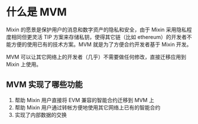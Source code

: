 # 什么是 MVM

Mixin 的愿景是保护用户的消息和数字资产的隐私和安全，由于 Mixin 采用隐私程度相同但更灵活 TIP 方案来存储私钥，使得其它链（比如 ethereum）的开发者不能方便的使用已有的技术方案。MVM 就是为了方便合约开发者基于 Mixin 开发。

MVM 可以让其它网络上的开发者（几乎）不需要做任何修改，直接迁移应用到 Mixin 上使用。

## MVM 实现了哪些功能

1. 帮助 Mixin 用户直接将 EVM 兼容的智能合约迁移到 MVM 上
2. 帮助 Mixin 用户通过转帐方便地使用其它网络上已有的智能合约
3. 实现了内部数据的交换
